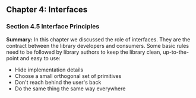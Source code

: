 ## Chapter 4: Interfaces

### Section 4.5 Interface Principles
**Summary:** In this chapter we discussed the role of interfaces. They are the contract between the library developers and consumers.
Some basic rules need to be followed by library authors to keep the library clean, up-to-the-point and easy to use:
- Hide implementation details
- Choose a small orthogonal set of primitives
- Don't reach behind the user's back
- Do the same thing the same way everywhere

